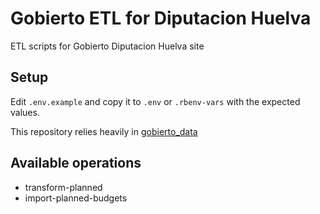 # Gobierto ETL for Diputacion Huelva

ETL scripts for Gobierto Diputacion Huelva site

## Setup

Edit `.env.example` and copy it to `.env` or `.rbenv-vars` with the expected values.

This repository relies heavily in [gobierto_data](https://github.com/PopulateTools/gobierto_data)

## Available operations

- transform-planned
- import-planned-budgets

